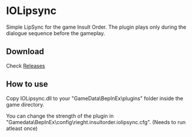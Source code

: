 # IOLipsync
Simple LipSync for the game Insult Order. The plugin plays only during the dialogue sequence before the gameplay. 

## Download
Check [Releases](https://github.com/Rieght/IOLipsync/releases)
## How to use
Copy IOLipsync.dll to your "GameData\BepInEx\plugins" folder inside the game directory.

You can change the strength of the plugin in "Gamedata\BepInEx\config\rieght.insultorder.iolipsync.cfg". (Needs to run atleast once)
